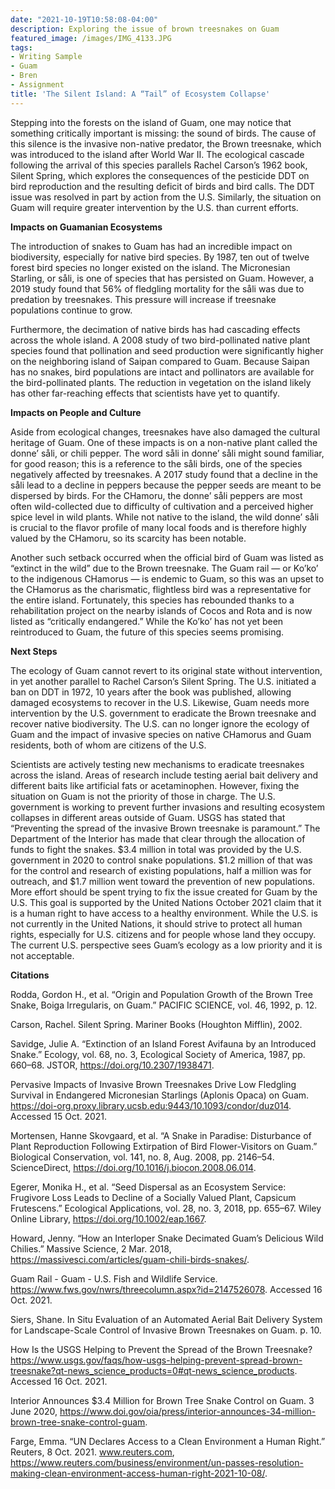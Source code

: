 ```yaml
---
date: "2021-10-19T10:58:08-04:00"
description: Exploring the issue of brown treesnakes on Guam
featured_image: /images/IMG_4133.JPG
tags: 
- Writing Sample
- Guam
- Bren
- Assignment
title: 'The Silent Island: A “Tail” of Ecosystem Collapse'
---
```


Stepping into the forests on the island of Guam, one may notice that something critically important is missing: the sound of birds. The cause of this silence is the invasive non-native predator, the Brown treesnake, which was introduced to the island after World War II. The ecological cascade following the arrival of this species parallels Rachel Carson’s 1962 book, Silent Spring, which explores the consequences of the pesticide DDT on bird reproduction and the resulting deficit of birds and bird calls. The DDT issue was resolved in part by action from the U.S. Similarly, the situation on Guam will require greater intervention by the U.S. than current efforts.

__Impacts on Guamanian Ecosystems__

The introduction of snakes to Guam has had an incredible impact on biodiversity, especially for native bird species. By 1987, ten out of twelve forest bird species no longer existed on the island. The Micronesian Starling, or såli, is one of species that has persisted on Guam. However, a 2019 study found that 56% of fledgling mortality for the såli was due to predation by treesnakes. This pressure will increase if treesnake populations continue to grow. 

Furthermore, the decimation of native birds has had cascading effects across the whole island. A 2008 study of two bird-pollinated native plant species found that pollination and seed production were significantly higher on the neighboring island of Saipan compared to Guam. Because Saipan has no snakes, bird populations are intact and pollinators are available for the bird-pollinated plants. The reduction in vegetation on the island likely has other far-reaching effects that scientists have yet to quantify. 

__Impacts on People and Culture__

Aside from ecological changes, treesnakes have also damaged the cultural heritage of Guam. One of these impacts is on a non-native plant called the donne’ såli, or chili pepper. The word såli in donne’ såli might sound familiar, for good reason; this is a reference to the såli birds, one of the species negatively affected by treesnakes. A 2017 study found that a decline in the såli lead to a decline in peppers because the pepper seeds are meant to be dispersed by birds. For the CHamoru, the donne’ såli peppers are most often wild-collected due to difficulty of cultivation and a perceived higher spice level in wild plants. While not native to the island, the wild donne’ såli is crucial to the flavor profile of many local foods and is therefore highly valued by the CHamoru, so its scarcity has been notable. 

Another such setback occurred when the official bird of Guam was listed as “extinct in the wild” due to the Brown treesnake. The Guam rail — or Ko’ko’ to the indigenous CHamorus — is endemic to Guam, so this was an upset to the CHamorus as the charismatic, flightless bird was a representative for the entire island. Fortunately, this species has rebounded thanks to a rehabilitation project on the nearby islands of Cocos and Rota and is now listed as “critically endangered.” While the Ko’ko’ has not yet been reintroduced to Guam, the future of this species seems promising. 

__Next Steps__

The ecology of Guam cannot revert to its original state without intervention, in yet another parallel to Rachel Carson’s Silent Spring. The U.S. initiated a ban on DDT in 1972, 10 years after the book was published, allowing damaged ecosystems to recover in the U.S. Likewise, Guam needs more intervention by the U.S. government to eradicate the Brown treesnake and recover native biodiversity. The U.S. can no longer ignore the ecology of Guam and the impact of invasive species on native CHamorus and Guam residents, both of whom are citizens of the U.S.

Scientists are actively testing new mechanisms to eradicate treesnakes across the island. Areas of research include testing aerial bait delivery and different baits like artificial fats or acetaminophen. However, fixing the situation on Guam is not the priority of those in charge. The  U.S. government is working to prevent further invasions and resulting ecosystem collapses in different areas outside of Guam. USGS has stated that “Preventing the spread of the invasive Brown treesnake is paramount.” The Department of the Interior has made that clear through the allocation of funds to fight the snakes. $3.4 million in total was provided by the U.S. government in 2020 to control snake populations. $1.2 million of that was for the control and research of existing populations, half a million was for outreach, and $1.7 million went toward the prevention of new populations. More effort should be spent trying to fix the issue created for Guam by the U.S. This goal is supported by the United Nations October 2021 claim that it is a human right to have access to a healthy environment. While the U.S. is not currently in the United Nations, it should strive to protect all human rights, especially for U.S. citizens and for people whose land they occupy. The current U.S. perspective sees Guam’s ecology as a low priority and it is not acceptable. 

__Citations__

Rodda, Gordon H., et al. “Origin and Population Growth of the Brown Tree Snake, Boiga Irregularis, on Guam.” PACIFIC SCIENCE, vol. 46, 1992, p. 12.

Carson, Rachel. Silent Spring. Mariner Books (Houghton Mifflin), 2002. 

Savidge, Julie A. “Extinction of an Island Forest Avifauna by an Introduced Snake.” Ecology, vol. 68, no. 3, Ecological Society of America, 1987, pp. 660–68. JSTOR, https://doi.org/10.2307/1938471.

Pervasive Impacts of Invasive Brown Treesnakes Drive Low Fledgling Survival in Endangered Micronesian Starlings (Aplonis Opaca) on Guam. https://doi-org.proxy.library.ucsb.edu:9443/10.1093/condor/duz014. Accessed 15 Oct. 2021.

Mortensen, Hanne Skovgaard, et al. “A Snake in Paradise: Disturbance of Plant Reproduction Following Extirpation of Bird Flower-Visitors on Guam.” Biological Conservation, vol. 141, no. 8, Aug. 2008, pp. 2146–54. ScienceDirect, https://doi.org/10.1016/j.biocon.2008.06.014.

Egerer, Monika H., et al. “Seed Dispersal as an Ecosystem Service: Frugivore Loss Leads to Decline of a Socially Valued Plant, Capsicum Frutescens.” Ecological Applications, vol. 28, no. 3, 2018, pp. 655–67. Wiley Online Library, https://doi.org/10.1002/eap.1667.

Howard, Jenny. “How an Interloper Snake Decimated Guam’s Delicious Wild Chilies.” Massive Science, 2 Mar. 2018, https://massivesci.com/articles/guam-chili-birds-snakes/.

Guam Rail - Guam - U.S. Fish and Wildlife Service. https://www.fws.gov/nwrs/threecolumn.aspx?id=2147526078. Accessed 16 Oct. 2021.

Siers, Shane. In Situ Evaluation of an Automated Aerial Bait Delivery System for Landscape-Scale Control of Invasive Brown Treesnakes on Guam. p. 10.

How Is the USGS Helping to Prevent the Spread of the Brown Treesnake? https://www.usgs.gov/faqs/how-usgs-helping-prevent-spread-brown-treesnake?qt-news_science_products=0#qt-news_science_products. Accessed 16 Oct. 2021.

Interior Announces $3.4 Million for Brown Tree Snake Control on Guam. 3 June 2020, https://www.doi.gov/oia/press/interior-announces-34-million-brown-tree-snake-control-guam.

Farge, Emma. “UN Declares Access to a Clean Environment a Human Right.” Reuters, 8 Oct. 2021. www.reuters.com, https://www.reuters.com/business/environment/un-passes-resolution-making-clean-environment-access-human-right-2021-10-08/.
